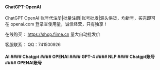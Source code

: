 #### ChatGPT-OpenAI
ChatGPT OpenAI 账号代注册|批量注册|账号批发|源头供货，均新号，买完即可在 openai.com 登录查使用量，诚信经营，只有独享！

在线购买： https://shop.fiime.cn   量大自动批发价

客服联系：
QQ：741500926

#### AI #### Chatgpt #### OPENAI #### GPT-4 #### NLP #### Chatgpt账号 #### OPENAI账号
